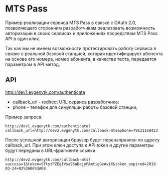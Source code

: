 # MTS Pass

Пример реализации сервиса MTS Pass в связке с OAuth 2.0, позволяющего сторонним разработчикам реализовать возможность авторизации в своих сервисах и приложениях посредством MTS Pass API в один клик.

Так как мы не имеем возможности протестировать работу сервиса в связке с реальной базовой станцией, которая идентифицирует абонента на основе его номера, номер абонента, в качестве теста, передается параметром в API метод.

## API

http://dev1.evgenytk.com/authenticate

 - callback_url - redirect URL сервиса разработчика;
 - phone - телефон для симуляции работы базовой станции;

Пример запроса: 

	http://dev1.evgenytk.com/authenticate?callback_url=http://dev2.evgenytk.com/callback-mts&phone=79121168423
 
После успешной авторизации браузер будет перенаправлен по адресу callback_url. При этом ключ доступа к API token и другие параметры будут переданы в URL-фрагменте ссылки: 

	http://dev2.evgenytk.com/callback-mts?success=1&token=STtytPZEgIVsa95uDajyFAmtigGvAv1K&token_expired=2019-03-24+02%3A06%3A08



